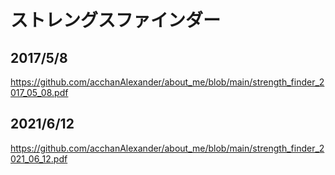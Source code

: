 # ストレングスファインダー
## 2017/5/8
https://github.com/acchanAlexander/about_me/blob/main/strength_finder_2017_05_08.pdf
## 2021/6/12
https://github.com/acchanAlexander/about_me/blob/main/strength_finder_2021_06_12.pdf
